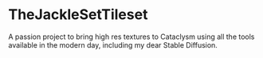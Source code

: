 # TheJackleSetTileset
 A passion project to bring high res textures to Cataclysm using all the tools available in the modern day, including my dear Stable Diffusion.
